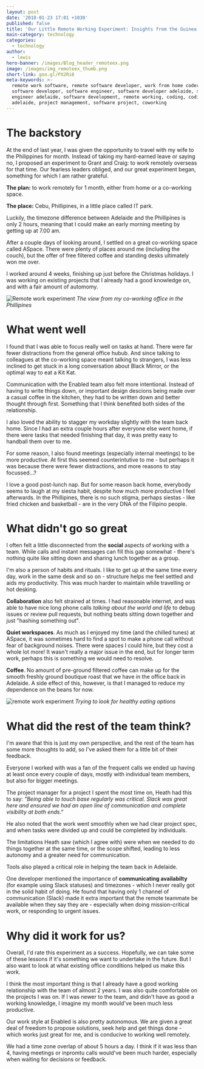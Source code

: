 ```yaml
---
layout: post
date: '2018-01-23 17:01 +1030'
published: false
title: 'Our Little Remote Working Experiment: Insights from the Guinea Pig'
main-category: technology
categories:
  - technology
author:
  - lewis
hero-banner: /images/Blog_header_remoteex.png
image: /images/img_remoteex_thumb.png
short-link: goo.gl/PX2Ri8
meta-keywords: >-
  remote work software, remote software developer, work from home coder,
  software developer, software engineer, software developer adelaide, software
  engineer adelaide, software development, remote working, coding, coding
  adelaide, project management, software project, coworking
---
```

# The backstory

At the end of last year, I was given the opportunity to travel with my wife to the Philippines for month. Instead of taking my hard-earned leave or saying no, I proposed an experiment to Grant and Craig: to work remotely overseas for that time. Our fearless leaders obliged, and our great experiment began, something for which I am rather grateful.

**The plan:** to work remotely for 1 month, either from home or a co-working space. 

**The place:** Cebu, Phillipines, in a little place called IT park.

Luckily, the timezone difference between Adelaide and the Phillipines is only 2 hours, meaning that I could make an early morning meeting by getting up at 7.00 am.

After a couple days of looking around, I settled on a great co-working space called ASpace. There were plenty of places around me (including the couch), but the offer of free filtered coffee and standing desks ultimately won me over.

I worked around 4 weeks, finishing up just before the Christmas holidays. I was working on existing projects that I already had a good knowledge on, and with a fair amount of automomy.

![Remote work experiment]({{site.baseurl}}/images/img_remoteex_officeview.jpg)
*The view from my co-working office in the Phillipines*

# What went well

I found that I was able to focus really well on tasks at hand. There were far fewer distractions from the general office hubub. And since talking to colleagues at the co-working space meant talking to strangers, I was less inclined to get stuck in a long conversation about Black Mirror, or the optimal way to eat a Kit Kat.

Communication with the Enabled team also felt more intentional. Instead of having to write things down, or important design descions being made over a casual coffee in the kitchen, they had to be written down and better thought through first. Something that I think benefited both sides of the relationship.

I also loved the ability to stagger my workday slightly with the team back home. Since I had an extra couple hours after everyone else went home, if there were tasks that needed finishing that day, it was pretty easy to handball them over to me.

For some reason, I also found meetings (especially internal meetings) to be more productive. At first this seemed counterintutive to me - but perhaps it was because there were fewer distractions, and more reasons to stay focussed...?

I love a good post-lunch nap. But for some reason back home, everybody seems to laugh at my siesta habit, despite how much more productive I feel afterwards. In the Phillipines, there is no such stigma, perhaps siestas - like fried chicken and basketball - are in the very DNA of the Filipino people.

# What didn't go so great

I often felt a little disconnected from the **social** aspects of working with a team. While calls and instant messages can fill this gap somewhat - there's nothing quite like sitting down and sharing lunch together as a group.

I'm also a person of habits and rituals. I like to get up at the same time every day, work in the same desk and so on - structure helps me feel settled and aids my productivity. This was much harder to maintain while travelling or hot desking.

**Collaboration** also felt strained at times. I had reasonable internet, and was able to have nice long phone calls _talking about the world and life_ to debug issues or review pull requests, but nothing beats sitting down together and just "hashing something out".

**Quiet workspaces**. As much as I enjoyed my time (and the chilled tunes) at ASpace, it was sometimes hard to find a spot to make a phone call without fear of background noises. There were spaces I could hire, but they cost a whole lot more! It wasn't really a major issue in the end, but for longer term work, perhaps this is something we would need to resolve.

**Coffee**. No amount of pre-ground filtered coffee can make up for the smooth freshly ground boutique roast that we have in the office back in Adelaide. A side effect of this, however, is that I managed to reduce my dependence on the beans for now.

![remote work experiment]({{site.baseurl}}/images/img_remoteex_map.jpg)
*Trying to look for healthy eating options*

# What did the rest of the team think?

I'm aware that this is just my own perspective, and the rest of the team has some more thoughts to add, so I've asked them for a little bit of their feedback.

Everyone I worked with was a fan of the frequent calls we ended up having at least once every couple of days, mostly with individual team members, but also for bigger meetings.

The project manager for a project I spent the most time on, Heath had this to say: _"Being able to touch base regularly was critical. Slack was great here and ensured we had an open line of communication and complete visibility at both ends."_

He also noted that the work went smoothly when we had clear project spec, and when tasks were divided up and could be completed by individuals. 

The limitations Heath saw (which I agree with) were when we needed to do things together at the same time, or the scope shifted, leading to less autonomy and a greater need for communication.

Tools also played a critical role in helping the team back in Adelaide. 

One developer mentioned the importance of **communicating availabilty** (for example using Slack statuses) and timezones  - which I never really got in the solid habit of doing. He found that having only 1 channel of communication (Slack) made it extra important that the remote teammate be available when they say they are - especially when doing mission-critical work, or responding to urgent issues.


# Why did it work for us?

Overall, I'd rate this experiment as a success. Hopefully, we can take some of these lessons if it's something we want to undertake in the future. But I also want to look at what existing office conditions helped us make this work.

I think the most important thing is that I already have a good working relationship with the team of almost 2 years. I was also quite comfortable on the projects I was on. If I was newer to the team, and didn't have as good a working knowledge, I imagine my month would've been much less productive.

Our work style at Enabled is also pretty autonomous. We are given a great deal of freedom to propose solutions, seek help and get things done - which works just great for me, and is conducive to working well remotely.

We had a time zone overlap of about 5 hours a day. I think if it was less than 4, having meetings or inpromtu calls would've been much harder, especially when waiting for decisions or feedback.
